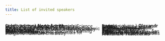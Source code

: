 ```yaml
---
title: List of invited speakers
---
```


<!-- <object data="/assets/speakers - Sheet1.pdf" width="100%" height="100%" type='application/pdf'></object>
 -->

<style>
  .two-column-container {
    display: flex;
    align-items: flex-start;
    line-height: 0.1em;
  }

  .left-column {
    flex: 1;
    padding: 20px;
    background-color: #6cc58d4d;
    font-size: 0.7em;
  }

  .right-column {
    flex: 1;
    padding: 20px;
    background-color: #ffffff3c;
    font-size: 0.7em;
  }

</style>



<div class="two-column-container" markdown="block">


{: .left-column}
**Nong Artrith**  
*Debye Institute for Nanomaterials Science*  
ML & XAS for Amorphous Materials     
<br>
**Y	Z**    
*University of Michigan*      
Unusual Dynamics of Tetrahedral Liquids Caused by the Competition between Dynamic Heterogeneity and Structural Heterogeneity    
<br> 
**Wissam Saidi**    
*NETL*    
Materials Modeling and Machine Learning    
<br>
**Volker	Deringer**     
*University of Oxford*    
Data-driven interatomic potentials for inorganic materials chemistry   
<br>

{: .right-column }
**Olexandr Isayev**  
*CMU*  
AIMNet2: Robust neural network potential for organic, element-organic     
<br>
**Matthew Carbone**    
*Brookhaven National Laboratory*    
TBD    
<br>
**Rebecca Lindsey**    
*University of Michigan, Ann Arbor*    
Explaining Performance of Physics-Informed Machine-Learned Interatomic Models     
<br>
**Alexandre Tkatchenko**



</div>


